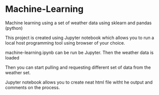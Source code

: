 # Machine-Learning
Machine learning using a set of weather data using sklearn and pandas (python)


This project is created using Jupyter notebook which allows you to run a local host programming tool using browser of your choice.

machine-learning.ipynb can be run be Jupyter.
Then the weather data is loaded

Then you can start pulling and requesting different set of data from the weather set.

Jupyter notebook allows you to create neat html file witht he output and comments on the process.
